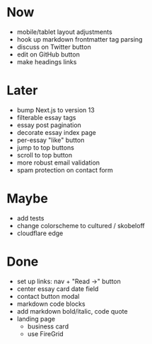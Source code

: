 # Now

- mobile/tablet layout adjustments
- hook up markdown frontmatter tag parsing
- discuss on Twitter button
- edit on GitHub button
- make headings links

# Later

- bump Next.js to version 13
- filterable essay tags
- essay post pagination
- decorate essay index page
- per-essay "like" button
- jump to top buttons
- scroll to top button
- more robust email validation
- spam protection on contact form

# Maybe

- add tests
- change colorscheme to cultured / skobeloff
- cloudflare edge

# Done

- set up links: nav + "Read ->" button
- center essay card date field
- contact button modal
- markdown code blocks
- add markdown bold/italic, code quote
- landing page
  - business card
  - use FireGrid
